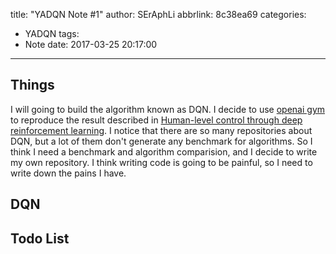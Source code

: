 title: "YADQN Note #1"
author: SErAphLi
abbrlink: 8c38ea69
categories:
  - YADQN
tags:
  - Note
date: 2017-03-25 20:17:00
---
## Things

I will going to build the algorithm known as DQN. I decide to use [openai gym][1] to reproduce the result described in [Human-level control through deep reinforcement learning][2].
I notice that there are so many repositories about DQN, but a lot of them don't generate any benchmark for algorithms. So I think I need a benchmark and algorithm comparision, and I decide to write my own repository.
I think writing code is going to be painful, so I need to write down the pains I have.
<!--more-->

## DQN



## Todo List

[1]: https://gym.openai.com/
[2]: http://www.nature.com/nature/journal/v518/n7540/full/nature14236.html
